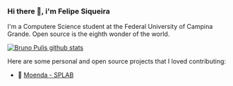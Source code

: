 ### Hi there 👋, i'm Felipe Siqueira

I'm a Computere Science student at the Federal University of Campina Grande. Open source is the eighth wonder of the world.

[![Bruno Pulis github stats](https://github-readme-stats.vercel.app/api?username=felipesqra)](https://github.com/brunopulis/github-readme-stats)


Here are some personal and open source projects that I loved contributing:
* :wrench: [Moenda - SPLAB](https://github.com/SPLAB-UFCG/Moenda)

